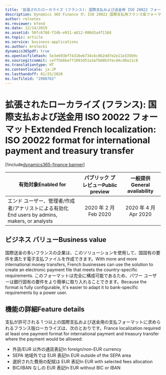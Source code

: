 ```yaml
---
title: '拡張されたローカライズ (フランス): 国際支払および送金用 ISO 20022 フォーマット'
description: Dynamics 365 Finance が、ISO 20022 国際支払用フランス版フォーマットに対応するよう拡張されました。
author: relnotes
ms.reviewer: kfend
ms.date: 12/14/2019
ms.assetid: 50fc678d-f2db-e911-a812-000d3a4f1168
ms.topic: article
ms.service: business-applications
ms.author: mrolecki
dynamics365pdf: true
ms.openlocfilehash: 5e3e693bf74316eb734cbc0b2dd7e2e11e335b9c
ms.sourcegitcommit: ceff5b6bef71093d51a3afb60b3fecd4cd8a11c8
ms.translationtype: HT
ms.contentlocale: ja-JP
ms.lasthandoff: 01/25/2020
ms.locfileid: "2986762"
---
```

# <a name="extended-french-localization-iso-20022-format-for-international-payment-and-treasury-transfer"></a><span data-ttu-id="2053c-103">拡張されたローカライズ (フランス): 国際支払および送金用 ISO 20022 フォーマット</span><span class="sxs-lookup"><span data-stu-id="2053c-103">Extended French localization: ISO 20022 format for international payment and treasury transfer</span></span>
[!include[dynamics365-finance banner](../includes/dynamics365-finance.md)]

| <span data-ttu-id="2053c-104">有効対象</span><span class="sxs-lookup"><span data-stu-id="2053c-104">Enabled for</span></span>    |  <span data-ttu-id="2053c-105">パブリック プレビュー</span><span class="sxs-lookup"><span data-stu-id="2053c-105">Public preview</span></span> | <span data-ttu-id="2053c-106">一般提供</span><span class="sxs-lookup"><span data-stu-id="2053c-106">General availability</span></span> | 
| ---------- | :----------: |:----------: |
|<span data-ttu-id="2053c-107">エンド ユーザー、管理者/作成者/アナリストによる有効化</span><span class="sxs-lookup"><span data-stu-id="2053c-107">End users by admins, makers, or analysts</span></span>|<span data-ttu-id="2053c-108">2020 年 2 月</span><span class="sxs-lookup"><span data-stu-id="2053c-108">Feb 2020</span></span>| <span data-ttu-id="2053c-109">2020 年 4 月</span><span class="sxs-lookup"><span data-stu-id="2053c-109">Apr 2020</span></span>|


## <a name="business-value"></a><span data-ttu-id="2053c-110">ビジネス バリュー</span><span class="sxs-lookup"><span data-stu-id="2053c-110">Business value</span></span>
<!-- bv start -->
<span data-ttu-id="2053c-111">国際送金の多いフランスの企業は、このソリューションを使用して、国固有の要件を満たす電子支払ファイルを作成できます。</span><span class="sxs-lookup"><span data-stu-id="2053c-111">With more and more international money transfers, French businesses can use the solution to create an electronic payment file that meets the country-specific requirements.</span></span> <span data-ttu-id="2053c-112">このフォーマットは完全に構成可能であるため、パワー ユーザーは銀行固有の要件をより簡単に取り入れることできます。</span><span class="sxs-lookup"><span data-stu-id="2053c-112">Because the format is fully configurable, it's easier to adapt it to bank-specific requirements by a power user.</span></span> 
<!-- bv end -->



## <a name="feature-details"></a><span data-ttu-id="2053c-113">機能の詳細</span><span class="sxs-lookup"><span data-stu-id="2053c-113">Feature details</span></span>
<!--feature detail start -->
<span data-ttu-id="2053c-114">支払が許可される 1 つ以上の国際支払および送金用の支払フォーマットに求められるフランス版ローカライズは、次のとおりです。</span><span class="sxs-lookup"><span data-stu-id="2053c-114">France localization required at least one payment format for international payment and treasury transfer where the payment would be allowed:</span></span> 

- <span data-ttu-id="2053c-115">外貨/EUR 以外の通貨表記</span><span class="sxs-lookup"><span data-stu-id="2053c-115">In foreign/non-EUR currency</span></span>
- <span data-ttu-id="2053c-116">SEPA 地域外では EUR 表記</span><span class="sxs-lookup"><span data-stu-id="2053c-116">In EUR outside of the SEPA area</span></span>
- <span data-ttu-id="2053c-117">選択された費用の配賦は EUR 表記</span><span class="sxs-lookup"><span data-stu-id="2053c-117">In EUR with selected fees allocation</span></span>
- <span data-ttu-id="2053c-118">BIC/IBAN なしの EUR 表記</span><span class="sxs-lookup"><span data-stu-id="2053c-118">In EUR without BIC or IBAN</span></span>
<!--feature detail end -->









